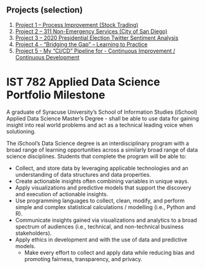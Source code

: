## Projects (selection)
1. [Project 1 – Process Improvement (Stock Trading)](#project-1--process-improvement-stock-trading)
2. [Project 2 – 311 Non-Emergency Services (City of San Diego)](#project-2--311-non-emergency-services-city-of-san-diego)
3. [Project 3 – 2020 Presidential Election Twitter Sentiment Analysis](#project-3--2020-presidential-election-twitter-sentiment-analysis)
4. [Project 4 - “Bridging the Gap” – Learning to Practice](#project-4--bridging-the-gap--learning-to-practice)
5. [Project 5 - My “CI/CD” Pipeline for - Continuous Improvement / Continuous Development](#project-5--my-cicd-pipeline-for--continuous-improvement--continuous-development)

# IST 782 Applied Data Science Portfolio Milestone

A graduate of Syracuse University’s School of Information Studies (iSchool) Applied Data Science Master’s Degree - shall be able to use data for gaining insight into real world problems and act as a technical leading voice when solutioning.

The iSchool’s Data Science degree is an interdisciplinary program with a broad range of learning opportunities across a similarly broad range of data science disciplines. Students that complete the program will be able to:

- Collect, and store data by leveraging applicable technologies and an understanding of data structures and data properties.
- Create actionable insights often combining variables in unique ways.
- Apply visualizations and predictive models that support the discovery and execution of actionable insights.
- Use programming languages to collect, clean, modify, and perform simple and complex statistical calculations / modelling (i.e., Python and R).
- Communicate insights gained via visualizations and analytics to a broad spectrum of audiences (i.e., technical, and non-technical business stakeholders).
- Apply ethics in development and with the use of data and predictive models. 
    - Make every effort to collect and apply data while reducing bias and promoting fairness, transparency, and privacy.
